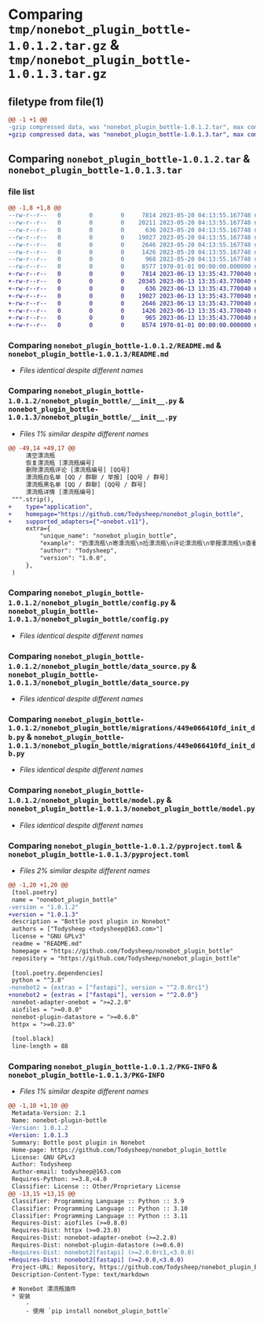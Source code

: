 # Comparing `tmp/nonebot_plugin_bottle-1.0.1.2.tar.gz` & `tmp/nonebot_plugin_bottle-1.0.1.3.tar.gz`

## filetype from file(1)

```diff
@@ -1 +1 @@
-gzip compressed data, was "nonebot_plugin_bottle-1.0.1.2.tar", max compression
+gzip compressed data, was "nonebot_plugin_bottle-1.0.1.3.tar", max compression
```

## Comparing `nonebot_plugin_bottle-1.0.1.2.tar` & `nonebot_plugin_bottle-1.0.1.3.tar`

### file list

```diff
@@ -1,8 +1,8 @@
--rw-r--r--   0        0        0     7814 2023-05-20 04:13:55.167748 nonebot_plugin_bottle-1.0.1.2/README.md
--rw-r--r--   0        0        0    20211 2023-05-20 04:13:55.167748 nonebot_plugin_bottle-1.0.1.2/nonebot_plugin_bottle/__init__.py
--rw-r--r--   0        0        0      636 2023-05-20 04:13:55.167748 nonebot_plugin_bottle-1.0.1.2/nonebot_plugin_bottle/config.py
--rw-r--r--   0        0        0    19027 2023-05-20 04:13:55.167748 nonebot_plugin_bottle-1.0.1.2/nonebot_plugin_bottle/data_source.py
--rw-r--r--   0        0        0     2646 2023-05-20 04:13:55.167748 nonebot_plugin_bottle-1.0.1.2/nonebot_plugin_bottle/migrations/449e066410fd_init_db.py
--rw-r--r--   0        0        0     1426 2023-05-20 04:13:55.167748 nonebot_plugin_bottle-1.0.1.2/nonebot_plugin_bottle/model.py
--rw-r--r--   0        0        0      968 2023-05-20 04:13:55.167748 nonebot_plugin_bottle-1.0.1.2/pyproject.toml
--rw-r--r--   0        0        0     8577 1970-01-01 00:00:00.000000 nonebot_plugin_bottle-1.0.1.2/PKG-INFO
+-rw-r--r--   0        0        0     7814 2023-06-13 13:35:43.770040 nonebot_plugin_bottle-1.0.1.3/README.md
+-rw-r--r--   0        0        0    20345 2023-06-13 13:35:43.770040 nonebot_plugin_bottle-1.0.1.3/nonebot_plugin_bottle/__init__.py
+-rw-r--r--   0        0        0      636 2023-06-13 13:35:43.770040 nonebot_plugin_bottle-1.0.1.3/nonebot_plugin_bottle/config.py
+-rw-r--r--   0        0        0    19027 2023-06-13 13:35:43.770040 nonebot_plugin_bottle-1.0.1.3/nonebot_plugin_bottle/data_source.py
+-rw-r--r--   0        0        0     2646 2023-06-13 13:35:43.770040 nonebot_plugin_bottle-1.0.1.3/nonebot_plugin_bottle/migrations/449e066410fd_init_db.py
+-rw-r--r--   0        0        0     1426 2023-06-13 13:35:43.770040 nonebot_plugin_bottle-1.0.1.3/nonebot_plugin_bottle/model.py
+-rw-r--r--   0        0        0      965 2023-06-13 13:35:43.770040 nonebot_plugin_bottle-1.0.1.3/pyproject.toml
+-rw-r--r--   0        0        0     8574 1970-01-01 00:00:00.000000 nonebot_plugin_bottle-1.0.1.3/PKG-INFO
```

### Comparing `nonebot_plugin_bottle-1.0.1.2/README.md` & `nonebot_plugin_bottle-1.0.1.3/README.md`

 * *Files identical despite different names*

### Comparing `nonebot_plugin_bottle-1.0.1.2/nonebot_plugin_bottle/__init__.py` & `nonebot_plugin_bottle-1.0.1.3/nonebot_plugin_bottle/__init__.py`

 * *Files 1% similar despite different names*

```diff
@@ -49,14 +49,17 @@
     清空漂流瓶
     恢复漂流瓶 [漂流瓶编号]
     删除漂流瓶评论 [漂流瓶编号] [QQ号]
     漂流瓶白名单 [QQ / 群聊 / 举报] [QQ号 / 群号]
     漂流瓶黑名单 [QQ / 群聊] [QQ号 / 群号]
     漂流瓶详情 [漂流瓶编号]
 """.strip(),
+    type="application",
+    homepage="https://github.com/Todysheep/nonebot_plugin_bottle",
+    supported_adapters={"~onebot.v11"},
     extra={
         "unique_name": "nonebot_plugin_bottle",
         "example": "扔漂流瓶\n寄漂流瓶\n捡漂流瓶\n评论漂流瓶\n举报漂流瓶\n查看漂流瓶\n删除漂流瓶",
         "author": "Todysheep",
         "version": "1.0.0",
     },
 )
```

### Comparing `nonebot_plugin_bottle-1.0.1.2/nonebot_plugin_bottle/config.py` & `nonebot_plugin_bottle-1.0.1.3/nonebot_plugin_bottle/config.py`

 * *Files identical despite different names*

### Comparing `nonebot_plugin_bottle-1.0.1.2/nonebot_plugin_bottle/data_source.py` & `nonebot_plugin_bottle-1.0.1.3/nonebot_plugin_bottle/data_source.py`

 * *Files identical despite different names*

### Comparing `nonebot_plugin_bottle-1.0.1.2/nonebot_plugin_bottle/migrations/449e066410fd_init_db.py` & `nonebot_plugin_bottle-1.0.1.3/nonebot_plugin_bottle/migrations/449e066410fd_init_db.py`

 * *Files identical despite different names*

### Comparing `nonebot_plugin_bottle-1.0.1.2/nonebot_plugin_bottle/model.py` & `nonebot_plugin_bottle-1.0.1.3/nonebot_plugin_bottle/model.py`

 * *Files identical despite different names*

### Comparing `nonebot_plugin_bottle-1.0.1.2/pyproject.toml` & `nonebot_plugin_bottle-1.0.1.3/pyproject.toml`

 * *Files 2% similar despite different names*

```diff
@@ -1,20 +1,20 @@
 [tool.poetry]
 name = "nonebot_plugin_bottle"
-version = "1.0.1.2"
+version = "1.0.1.3"
 description = "Bottle post plugin in Nonebot"
 authors = ["Todysheep <todysheep@163.com>"]
 license = "GNU GPLv3"
 readme = "README.md"
 homepage = "https://github.com/Todysheep/nonebot_plugin_bottle"
 repository = "https://github.com/Todysheep/nonebot_plugin_bottle"
 
 [tool.poetry.dependencies]
 python = "^3.8"
-nonebot2 = {extras = ["fastapi"], version = "^2.0.0rc1"}
+nonebot2 = {extras = ["fastapi"], version = "^2.0.0"}
 nonebot-adapter-onebot = ">=2.2.0"
 aiofiles = ">=0.8.0"
 nonebot-plugin-datastore = ">=0.6.0"
 httpx = ">=0.23.0"
 
 [tool.black]
 line-length = 88
```

### Comparing `nonebot_plugin_bottle-1.0.1.2/PKG-INFO` & `nonebot_plugin_bottle-1.0.1.3/PKG-INFO`

 * *Files 1% similar despite different names*

```diff
@@ -1,10 +1,10 @@
 Metadata-Version: 2.1
 Name: nonebot-plugin-bottle
-Version: 1.0.1.2
+Version: 1.0.1.3
 Summary: Bottle post plugin in Nonebot
 Home-page: https://github.com/Todysheep/nonebot_plugin_bottle
 License: GNU GPLv3
 Author: Todysheep
 Author-email: todysheep@163.com
 Requires-Python: >=3.8,<4.0
 Classifier: License :: Other/Proprietary License
@@ -13,15 +13,15 @@
 Classifier: Programming Language :: Python :: 3.9
 Classifier: Programming Language :: Python :: 3.10
 Classifier: Programming Language :: Python :: 3.11
 Requires-Dist: aiofiles (>=0.8.0)
 Requires-Dist: httpx (>=0.23.0)
 Requires-Dist: nonebot-adapter-onebot (>=2.2.0)
 Requires-Dist: nonebot-plugin-datastore (>=0.6.0)
-Requires-Dist: nonebot2[fastapi] (>=2.0.0rc1,<3.0.0)
+Requires-Dist: nonebot2[fastapi] (>=2.0.0,<3.0.0)
 Project-URL: Repository, https://github.com/Todysheep/nonebot_plugin_bottle
 Description-Content-Type: text/markdown
 
 # Nonebot 漂流瓶插件
 * 安装
     -
     - 使用 `pip install nonebot_plugin_bottle`
```

